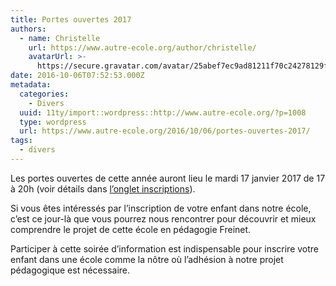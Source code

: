 ```yaml
---
title: Portes ouvertes 2017
authors:
  - name: Christelle
    url: https://www.autre-ecole.org/author/christelle/
    avatarUrl: >-
      https://secure.gravatar.com/avatar/25abef7ec9ad81211f70c24278129fd2?s=96&d=mm&r=g
date: 2016-10-06T07:52:53.000Z
metadata:
  categories:
    - Divers
  uuid: 11ty/import::wordpress::http://www.autre-ecole.org/?p=1008
  type: wordpress
  url: https://www.autre-ecole.org/2016/10/06/portes-ouvertes-2017/
tags:
  - divers
---
```

Les portes ouvertes de cette année auront lieu le mardi 17 janvier 2017 de 17 à 20h (voir détails dans [l’onglet inscriptions](http://www.autre-ecole.org/en-pratique/inscription/)).

Si vous êtes intéressés par l’inscription de votre enfant dans notre école, c’est ce jour-là que vous pourrez nous rencontrer pour découvrir et mieux comprendre le projet de cette école en pédagogie Freinet.

Participer à cette soirée d’information est indispensable pour inscrire votre enfant dans une école comme la nôtre où l’adhésion à notre projet pédagogique est nécessaire.